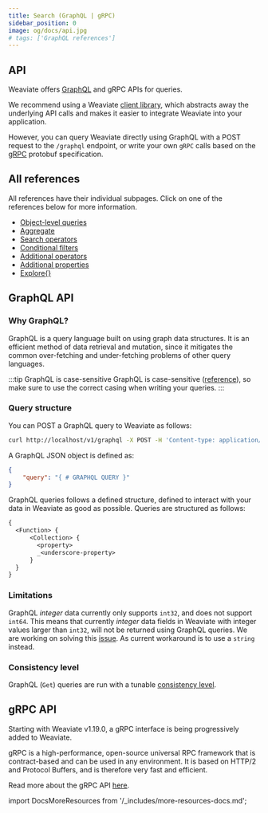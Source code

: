 ```yaml
---
title: Search (GraphQL | gRPC)
sidebar_position: 0
image: og/docs/api.jpg
# tags: ['GraphQL references']
---
```



## API

Weaviate offers [GraphQL](https://graphql.org/) and gRPC APIs for queries.

We recommend using a Weaviate [client library](../../client-libraries/), which abstracts away the underlying API calls and makes it easier to integrate Weaviate into your application.

However, you can query Weaviate directly using GraphQL with a POST request to the `/graphql` endpoint, or write your own `gRPC` calls based on the [gRPC](../grpc.md) protobuf specification.


## All references

All references have their individual subpages. Click on one of the references below for more information.

- [Object-level queries](./get.md)
- [Aggregate](./aggregate.md)
- [Search operators](./search-operators.md)
- [Conditional filters](./filters.md)
- [Additional operators](./additional-operators.md)
- [Additional properties](./additional-properties.md)
- [Explore{}](./explore.md)


## GraphQL API

### Why GraphQL?

GraphQL is a query language built on using graph data structures. It is an efficient method of data retrieval and mutation, since it mitigates the common over-fetching and under-fetching problems of other query languages.

:::tip GraphQL is case-sensitive
GraphQL is case-sensitive ([reference](https://spec.graphql.org/June2018/#sec-Names)), so make sure to use the correct casing when writing your queries.
:::

### Query structure

You can POST a GraphQL query to Weaviate as follows:

```bash
curl http://localhost/v1/graphql -X POST -H 'Content-type: application/json' -d '{GraphQL query}'
```

A GraphQL JSON object is defined as:

```json
{
    "query": "{ # GRAPHQL QUERY }"
}
```

GraphQL queries follows a defined structure, defined to interact with your data in Weaviate as good as possible. Queries are structured as follows:


```graphql
{
  <Function> {
      <Collection> {
        <property>
        _<underscore-property>
      }
  }
}
```

### Limitations

GraphQL _integer_ data currently only supports `int32`, and does not support `int64`. This means that currently _integer_ data fields in Weaviate with integer values larger than `int32`, will not be returned using GraphQL queries. We are working on solving this [issue](https://github.com/weaviate/weaviate/issues/1563). As current workaround is to use a `string` instead.

### Consistency level

GraphQL (`Get`) queries are run with a tunable [consistency level](../../concepts/replication-architecture/consistency.md#tunable-read-consistency).

## gRPC API

Starting with Weaviate v1.19.0, a gRPC interface is being progressively added to Weaviate.

gRPC is a high-performance, open-source universal RPC framework that is contract-based and can be used in any environment. It is based on HTTP/2 and Protocol Buffers, and is therefore very fast and efficient.

Read more about the gRPC API [here](../grpc.md).


import DocsMoreResources from '/_includes/more-resources-docs.md';

<DocsMoreResources />

